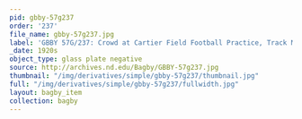 ```yaml
---
pid: gbby-57g237
order: '237'
file_name: gbby-57g237.jpg
label: 'GBBY 57G/237: Crowd at Cartier Field Football Practice, Track Meet? - c1920s'
_date: 1920s
object_type: glass plate negative
source: http://archives.nd.edu/Bagby/GBBY-57g237.jpg
thumbnail: "/img/derivatives/simple/gbby-57g237/thumbnail.jpg"
full: "/img/derivatives/simple/gbby-57g237/fullwidth.jpg"
layout: bagby_item
collection: bagby
---
```

